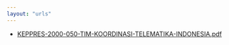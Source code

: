 ```yaml
---
layout: "urls"
---
```

* [KEPPRES-2000-050-TIM-KOORDINASI-TELEMATIKA-INDONESIA.pdf](KEPPRES-2000-050-TIM-KOORDINASI-TELEMATIKA-INDONESIA.pdf)
